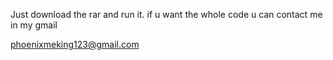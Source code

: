 Just download the rar and run it.
if u want the whole code u can contact me in my gmail

phoenixmeking123@gmail.com
